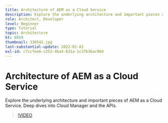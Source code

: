 ```yaml
---
title: Architecture of AEM as a Cloud Service
description: Explore the underlying architecture and important pieces of AEM as a Cloud Service. Deep dives into Cloud Manager and the APIs.
role: Architect, Developer
level: Beginner
type: Tutorial
topic: Architecture
kt: 6919
thumbnail: 330542.jpg
last-substantial-update: 2022-01-01
exl-id: c7ccfee6-c252-4ba4-831a-1c37b36ac964
---
```

# Architecture of AEM as a Cloud Service

Explore the underlying architecture and important pieces of AEM as a Cloud Service. Deep dives into Cloud Manager and the APIs.

>[!VIDEO](https://video.tv.adobe.com/v/330542?quality=12&learn=on)
